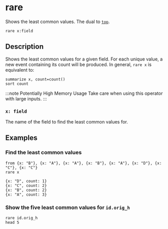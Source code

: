 # rare

Shows the least common values. The dual to [`top`](top.md).

```tql
rare x:field
```

## Description

Shows the least common values for a given field. For each unique value, a new
event containing its count will be produced. In general, `rare x` is equivalent
to:

```tql
summarize x, count=count()
sort count
```

:::note Potentially High Memory Usage
Take care when using this operator with large inputs.
:::

### `x: field`

The name of the field to find the least common values for.

## Examples

### Find the least common values

```tql
from {x: "B"}, {x: "A"}, {x: "A"}, {x: "B"}, {x: "A"}, {x: "D"}, {x: "C"}, {x: "C"}
rare x
```

```tql
{x: "D", count: 1}
{x: "C", count: 2}
{x: "B", count: 2}
{x: "A", count: 3}
```

### Show the five least common values for `id.orig_h`

```tql
rare id.orig_h
head 5
```
